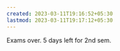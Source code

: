 ```yaml
---
created: 2023-03-11T19:16:52+05:30
lastmod: 2023-03-11T19:17:12+05:30
---
```


Exams over. 5 days left for 2nd sem.
